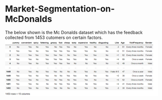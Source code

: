 # Market-Segmentation-on-McDonalds
The below shown is the Mc Donalds dataset which has the feedback collected from 1453 cutomers on certain factors.
![Example Image](Screenshots/1.png)